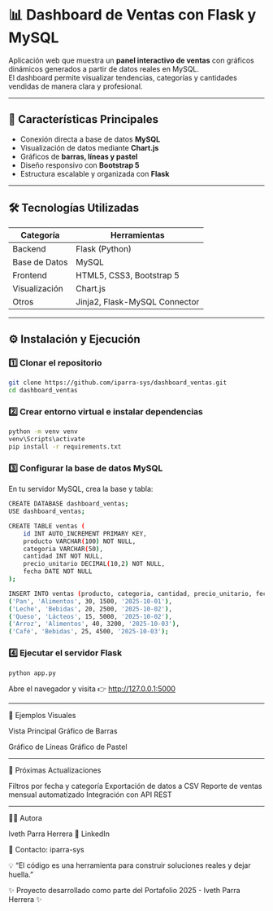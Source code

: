 # 📊 Dashboard de Ventas con Flask y MySQL

Aplicación web que muestra un **panel interactivo de ventas** con gráficos dinámicos generados a partir de datos reales en MySQL.  
El dashboard permite visualizar tendencias, categorías y cantidades vendidas de manera clara y profesional.

---

## 🚀 Características Principales

- Conexión directa a base de datos **MySQL**
- Visualización de datos mediante **Chart.js**
- Gráficos de **barras, líneas y pastel**
- Diseño responsivo con **Bootstrap 5**
- Estructura escalable y organizada con **Flask**

---

## 🛠️ Tecnologías Utilizadas

| Categoría | Herramientas |
|------------|---------------|
| Backend | Flask (Python) |
| Base de Datos | MySQL |
| Frontend | HTML5, CSS3, Bootstrap 5 |
| Visualización | Chart.js |
| Otros | Jinja2, Flask-MySQL Connector |

---

## ⚙️ Instalación y Ejecución

### 1️⃣ Clonar el repositorio
```bash
git clone https://github.com/iparra-sys/dashboard_ventas.git
cd dashboard_ventas
```
### 2️⃣ Crear entorno virtual e instalar dependencias
```bash
python -m venv venv
venv\Scripts\activate
pip install -r requirements.txt
```
### 3️⃣ Configurar la base de datos MySQL
En tu servidor MySQL, crea la base y tabla:
```bash
CREATE DATABASE dashboard_ventas;
USE dashboard_ventas;

CREATE TABLE ventas (
    id INT AUTO_INCREMENT PRIMARY KEY,
    producto VARCHAR(100) NOT NULL,
    categoria VARCHAR(50),
    cantidad INT NOT NULL,
    precio_unitario DECIMAL(10,2) NOT NULL,
    fecha DATE NOT NULL
);

INSERT INTO ventas (producto, categoria, cantidad, precio_unitario, fecha) VALUES
('Pan', 'Alimentos', 30, 1500, '2025-10-01'),
('Leche', 'Bebidas', 20, 2500, '2025-10-02'),
('Queso', 'Lácteos', 15, 5000, '2025-10-02'),
('Arroz', 'Alimentos', 40, 3200, '2025-10-03'),
('Café', 'Bebidas', 25, 4500, '2025-10-03');
```
### 4️⃣ Ejecutar el servidor Flask
```bash
python app.py
```
Abre el navegador y visita 👉 http://127.0.0.1:5000

---


📸 Ejemplos Visuales

Vista Principal	 Gráfico de Barras

	
Gráfico de Líneas	Gráfico de Pastel


---


🔮 Próximas Actualizaciones

Filtros por fecha y categoría
Exportación de datos a CSV
Reporte de ventas mensual automatizado
Integración con API REST

---

👩‍💻 Autora

Iveth Parra Herrera
📎 LinkedIn

📧 Contacto: iparra-sys

💡 “El código es una herramienta para construir soluciones reales y dejar huella.”

✨ Proyecto desarrollado como parte del Portafolio 2025 - Iveth Parra Herrera ✨

